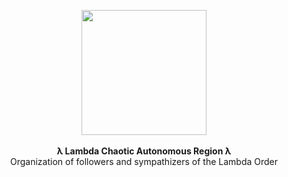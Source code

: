 <p align="center">
  <img width="200" src="https://i.imgur.com/wBnpeMj.png"><br><br>
  <b>λ Lambda Chaotic Autonomous Region λ</b><br>
  Organization of followers and sympathizers of the Lambda Order
</p>

